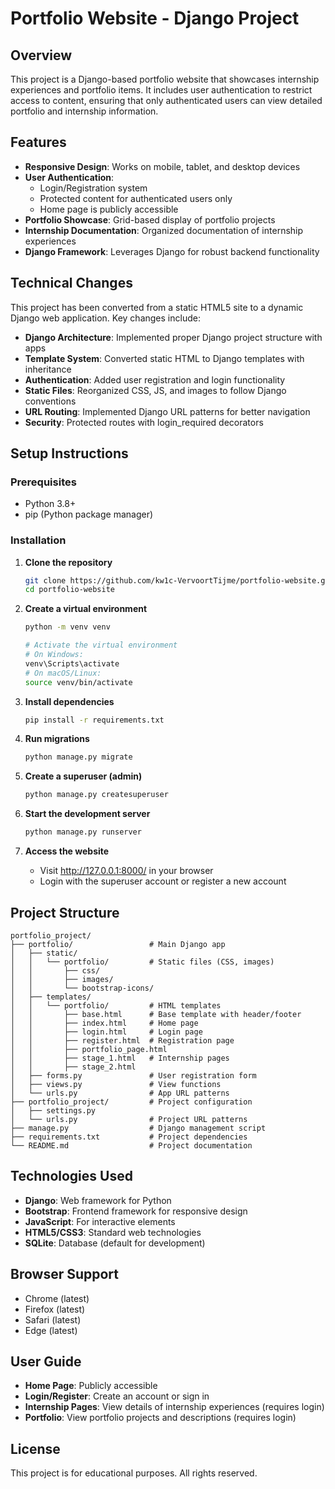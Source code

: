 # Portfolio Website - Django Project

## Overview
This project is a Django-based portfolio website that showcases internship experiences and portfolio items. It includes user authentication to restrict access to content, ensuring that only authenticated users can view detailed portfolio and internship information.

## Features

- **Responsive Design**: Works on mobile, tablet, and desktop devices
- **User Authentication**: 
  - Login/Registration system
  - Protected content for authenticated users only
  - Home page is publicly accessible
- **Portfolio Showcase**: Grid-based display of portfolio projects
- **Internship Documentation**: Organized documentation of internship experiences
- **Django Framework**: Leverages Django for robust backend functionality

## Technical Changes

This project has been converted from a static HTML5 site to a dynamic Django web application. Key changes include:

- **Django Architecture**: Implemented proper Django project structure with apps
- **Template System**: Converted static HTML to Django templates with inheritance
- **Authentication**: Added user registration and login functionality
- **Static Files**: Reorganized CSS, JS, and images to follow Django conventions
- **URL Routing**: Implemented Django URL patterns for better navigation
- **Security**: Protected routes with login_required decorators

## Setup Instructions

### Prerequisites
- Python 3.8+
- pip (Python package manager)

### Installation

1. **Clone the repository**
   ```bash
   git clone https://github.com/kw1c-VervoortTijme/portfolio-website.git
   cd portfolio-website
   ```

2. **Create a virtual environment**
   ```bash
   python -m venv venv
   
   # Activate the virtual environment
   # On Windows:
   venv\Scripts\activate
   # On macOS/Linux:
   source venv/bin/activate
   ```

3. **Install dependencies**
   ```bash
   pip install -r requirements.txt
   ```

4. **Run migrations**
   ```bash
   python manage.py migrate
   ```

5. **Create a superuser (admin)**
   ```bash
   python manage.py createsuperuser
   ```

6. **Start the development server**
   ```bash
   python manage.py runserver
   ```

7. **Access the website**
   - Visit http://127.0.0.1:8000/ in your browser
   - Login with the superuser account or register a new account

## Project Structure

```
portfolio_project/
├── portfolio/                 # Main Django app
│   ├── static/
│   │   └── portfolio/         # Static files (CSS, images)
│   │       ├── css/
│   │       ├── images/
│   │       └── bootstrap-icons/
│   ├── templates/
│   │   └── portfolio/         # HTML templates
│   │       ├── base.html      # Base template with header/footer
│   │       ├── index.html     # Home page
│   │       ├── login.html     # Login page
│   │       ├── register.html  # Registration page
│   │       ├── portfolio_page.html
│   │       ├── stage_1.html   # Internship pages
│   │       ├── stage_2.html
│   ├── forms.py               # User registration form
│   ├── views.py               # View functions
│   └── urls.py                # App URL patterns
├── portfolio_project/         # Project configuration
│   ├── settings.py
│   └── urls.py                # Project URL patterns
├── manage.py                  # Django management script
├── requirements.txt           # Project dependencies
└── README.md                  # Project documentation
```

## Technologies Used

- **Django**: Web framework for Python
- **Bootstrap**: Frontend framework for responsive design
- **JavaScript**: For interactive elements
- **HTML5/CSS3**: Standard web technologies
- **SQLite**: Database (default for development)

## Browser Support

- Chrome (latest)
- Firefox (latest)
- Safari (latest)
- Edge (latest)

## User Guide

- **Home Page**: Publicly accessible
- **Login/Register**: Create an account or sign in
- **Internship Pages**: View details of internship experiences (requires login)
- **Portfolio**: View portfolio projects and descriptions (requires login)

## License

This project is for educational purposes. All rights reserved.
